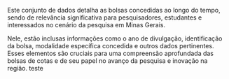 Este conjunto de dados detalha as bolsas concedidas ao longo do tempo, sendo de relevância significativa para pesquisadores, estudantes e interessados no cenário da pesquisa em Minas Gerais.

Nele, estão inclusas informações como o ano de divulgação, identificação da bolsa, modalidade específica concedida e outros dados pertinentes. Esses elementos são cruciais para uma compreensão aprofundada das bolsas de cotas e de seu papel no avanço da pesquisa e inovação na região.
teste
